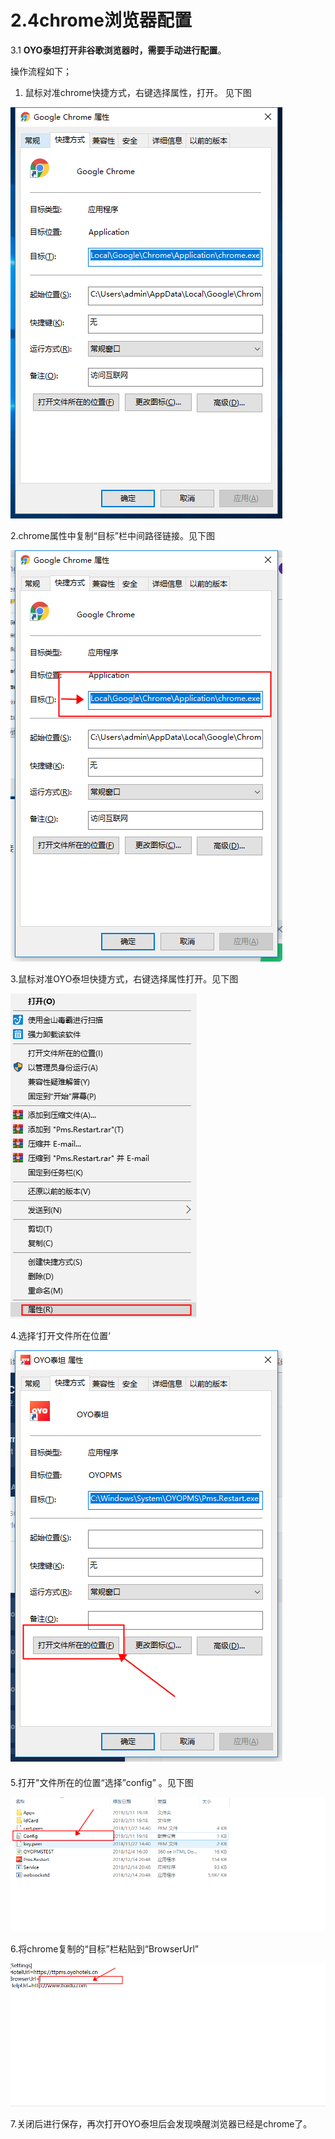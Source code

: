 # 2.4chrome浏览器配置

3.1 **OYO泰坦打开非谷歌浏览器时，需要手动进行配置**。

操作流程如下；

1. 鼠标对准chrome快捷方式，右键选择属性，打开。 见下图

![&#x6253;&#x5F00;chrome&#x5C5E;&#x6027;](../../../.gitbook/assets/image%20%28219%29.png)

  2.chrome属性中复制“目标”栏中间路径链接。见下图

![&#x590D;&#x5236;&#x8DEF;&#x5F84;&#x4F4D;&#x7F6E;](../../../.gitbook/assets/image%20%28385%29.png)

3.鼠标对准OYO泰坦快捷方式，右键选择属性打开。见下图

![   &#x6253;&#x5F00;OYO&#x6CF0;&#x5766;&#x5C5E;&#x6027;](../../../.gitbook/assets/image%20%28685%29.png)

4.选择‘打开文件所在位置’

![&#x9009;&#x62E9;&#x2018;&#x6253;&#x5F00;&#x6587;&#x4EF6;&#x6240;&#x5728;&#x4F4D;&#x7F6E;&#x2019;](../../../.gitbook/assets/image%20%28703%29.png)

#### 

5.打开"文件所在的位置“选择”config” 。见下图

![](../../../.gitbook/assets/image%20%28553%29.png)

6.将chrome复制的“目标”栏粘贴到“BrowserUrl”

![](../../../.gitbook/assets/image%20%28340%29.png)

7.关闭后进行保存，再次打开OYO泰坦后会发现唤醒浏览器已经是chrome了。

